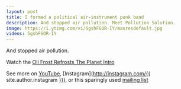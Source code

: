 ```yaml
---
layout: post
title: I formed a political air-instrument punk band
description: And stopped air pollution. Meet Pollution Solution.
image: https://i.ytimg.com/vi/5gshFGOR-IY/maxresdefault.jpg
videos: 5gshFGOR-IY
---
```


And stopped air pollution.

<div class="youtube-player" data-id="{{ page.videos }}" data-thumb="{{ page.image }}"></div>

Watch the [Oli Frost Refrosts The Planet Intro](/refrosts-the-planet)

See more on [YouTube](https://www.youtube.com/channel/UC11YzVs4e4h9kIt4VzUS6yQ), [Instagram](http://instagram.com/{{ site.author.instagram }}), or this sparingly used [mailing list](#footer)
